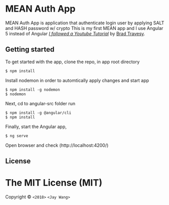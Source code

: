 # MEAN Auth App

MEAN Auth App is application that authenticate login user by applying SALT and HASH  password w/ crypto
This is my first MEAN app and I use Angular 5 instead of Angular
[*I followed a Youtube Tutorial*](https://www.youtube.com/user/TechGuyWeb)
by [Brad Travesy](https://www.traversymedia.com/).

## Getting started

To get started with the app, clone the repo, in app root directory

```
$ npm install
```

Install nodemon in order to automtically apply changes and start app

```
$ npm install -g nodemon
$ nodemon
```


Next, cd to angular-src folder run

```
$ npm install -g @angular/cli
$ npm install
```

Finally, start the Angular app,

```
$ ng serve
```

Open browser and check (http://localhost:4200/)

## License
The MIT License (MIT)
=====================

Copyright © `<2018>` `<Jay Wang>`